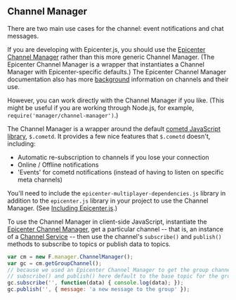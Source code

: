 ## Channel Manager

There are two main use cases for the channel: event notifications and chat messages.

If you are developing with Epicenter.js, you should use the [Epicenter Channel Manager](../epicenter-channel-manager/) rather than this more generic Channel Manager. (The Epicenter Channel Manager is a wrapper that instantiates a Channel Manager with Epicenter-specific defaults.) The Epicenter Channel Manager documentation also has more [background](../epicenter-channel-manager/#background) information on channels and their use. 

However, you can work directly with the Channel Manager if you like. (This might be useful if you are working through Node.js, for example, `require('manager/channel-manager')`.)

The Channel Manager is a wrapper around the default [cometd JavaScript library](http://docs.cometd.org/2/reference/javascript.html), `$.cometd`. It provides a few nice features that `$.cometd` doesn't, including:

* Automatic re-subscription to channels if you lose your connection
* Online / Offline notifications
* 'Events' for cometd notifications (instead of having to listen on specific meta channels)

You'll need to include the `epicenter-multiplayer-dependencies.js` library in addition to the `epicenter.js` library in your project to use the Channel Manager. (See [Including Epicenter.js](../../#include).)

To use the Channel Manager in client-side JavaScript, instantiate the [Epicenter Channel Manager](../epicenter-channel-manager/), get a particular channel -- that is, an instance of a [Channel Service](../channel-service/) -- then use the channel's `subscribe()` and `publish()` methods to subscribe to topics or publish data to topics.

```js
var cm = new F.manager.ChannelManager();
var gc = cm.getGroupChannel();
// because we used an Epicenter Channel Manager to get the group channel,
// subscribe() and publish() here default to the base topic for the group;
gc.subscribe('', function(data) { console.log(data); });
gc.publish('', { message: 'a new message to the group' });
```

